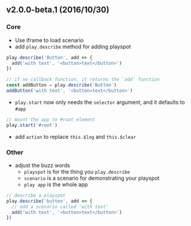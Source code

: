 ## v2.0.0-beta.1 (2016/10/30)

### Core

- Use iframe to load scenario
- add `play.describe` method for adding playspot

```js
play.describe('Button', add => {
  add('with text', '<button>text</button>')
})

// if no callback function, it returns the `add` function
const addButton = play.describe('Button')
addButton('with text', '<button>text</button>')
```

- `play.start` now only needs the `selector` argument, and it defaults to `#app`

```js
// mount the app to #root element
play.start('#root')
```

- add `action` to replace `this.$log` and `this.$clear`

### Other

- adjust the buzz words
  - `playspot` is for the thing you `play.describe`
  - `scenario` is a scenario for demonstrating your playspot
  - `play app` is the whole app

```js
// describe a playspot
play.describe('button', add => {
  // add a scenario called 'with text'
  add('with text', '<button>text</button>')
})
```
